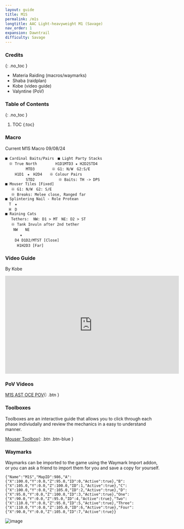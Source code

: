 ```yaml
---
layout: guide
title: M1S
permalink: /m1s
longtitle: AAC Light-heavyweight M1 (Savage)
nav_order: 1
expansion: Dawntrail
difficulty: Savage
---
```


### Credits
{: .no_toc }
- Materia Raiding (macros/waymarks)
- Shaba (raidplan)
- Kobe (video guide)
- Valyntine (PoV)

### Table of Contents
{: .no_toc }

1. TOC
{:toc}

### Macro

Current M1S Macro 09/08/24
```
■ Cardinal Baits/Pairs　■ Light Party Stacks
　※ True North　　　　　H1D1MTD3 ★ H2D2STD4
　　　　　 MTD3　　　　 ※ G1: N/W　G2:S/E
　　 H1D1　★　H2D4　　※ Colour Pairs
　　　　 　STD2　 　 　 　 ※ Baits: TH -> DPS
■ Mouser Tiles [Fixed]
　 ※ G1: N/W　G2: S/E
　 ※ Breaks: Melee close, Ranged far
■ Splintering Nail - Role Protean
　T　★　
　H　D 
■ Raining Cats
　 Tethers:  NW: D1 > MT　NE: D2 > ST
　 ※ Tank Invuln after 2nd tether
　  NW　　NE
　　　　★
　　 D4 D1D2/MTST [Close]
　　  H1H2D3 [Far]
```

### Video Guide
By Kobe

<iframe width="560" height="315" src="https://www.youtube.com/embed/3NkfJduH750" title="YouTube video player" frameborder="0" allow="accelerometer; autoplay; clipboard-write; encrypted-media; gyroscope; picture-in-picture; web-share" allowfullscreen></iframe>

### PoV Videos

[M1S AST OCE POV](https://www.youtube.com/watch?v=4nN8KSS2EGs){: .btn }

### Toolboxes
Toolboxes are an interactive guide that allows you to click through each phase indiviudally and review the mechanics in a easy to understand manner.

[Mouser Toolbox](https://raidplan.io/plan/bZmdPoU2lde6UbSu){: .btn .btn-blue }

### Waymarks
Waymarks can be imported to the game using the Waymark Import addon, or you can ask a friend to import them for you and save a copy for yourself.

```
{"Name":"M1S","MapID":986,"A":{"X":100.0,"Y":0.0,"Z":95.0,"ID":0,"Active":true},"B":{"X":105.0,"Y":0.0,"Z":100.0,"ID":1,"Active":true},"C":{"X":100.0,"Y":0.0,"Z":105.0,"ID":2,"Active":true},"D":{"X":95.0,"Y":0.0,"Z":100.0,"ID":3,"Active":true},"One":{"X":90.0,"Y":0.0,"Z":95.0,"ID":4,"Active":true},"Two":{"X":110.0,"Y":0.0,"Z":95.0,"ID":5,"Active":true},"Three":{"X":110.0,"Y":0.0,"Z":105.0,"ID":6,"Active":true},"Four":{"X":90.0,"Y":0.0,"Z":105.0,"ID":7,"Active":true}}
```

![image](d:/OneDrive/Documents/GitHub/materiaraidingmgram/assets/images/353871644-a55f273d-9f7a-4d1f-93f5-66e9aeca3963.png)

